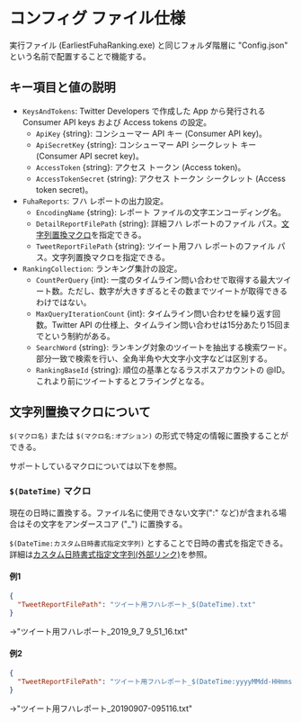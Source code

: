 # コンフィグ ファイル仕様

実行ファイル (EarliestFuhaRanking.exe) と同じフォルダ階層に "Config.json" という名前で配置することで機能する。

## キー項目と値の説明

- `KeysAndTokens`: Twitter Developers で作成した App から発行される Consumer API keys および Access tokens の設定。
  - `ApiKey` {string}: コンシューマー API キー (Consumer API key)。
  - `ApiSecretKey` {string}: コンシューマー API シークレット キー (Consumer API secret key)。
  - `AccessToken` {string}: アクセス トークン (Access token)。
  - `AccessTokenSecret` {string}: アクセス トークン シークレット (Access token secret)。
- `FuhaReports`: フハ レポートの出力設定。
  - `EncodingName` {string}: レポート ファイルの文字エンコーディング名。
  - `DetailReportFilePath` {string}: 詳細フハ レポートのファイル パス。[文字列置換マクロ](#文字列置換マクロについて)を指定できる。
  - `TweetReportFilePath` {string}: ツイート用フハ レポートのファイル パス。文字列置換マクロを指定できる。
- `RankingCollection`: ランキング集計の設定。
  - `CountPerQuery` {int}: 一度のタイムライン問い合わせで取得する最大ツイート数。ただし、数字が大きすぎるとその数までツイートが取得できるわけではない。
  - `MaxQueryIterationCount` {int}: タイムライン問い合わせを繰り返す回数。Twitter API の仕様上、タイムライン問い合わせは15分あたり15回までという制約がある。
  - `SearchWord` {string}: ランキング対象のツイートを抽出する検索ワード。部分一致で検索を行い、全角半角や大文字小文字などは区別する。
  - `RankingBaseId` {string}: 順位の基準となるラスボスアカウントの @ID。これより前にツイートするとフライングとなる。

## 文字列置換マクロについて

`$(マクロ名)` または `$(マクロ名:オプション)` の形式で特定の情報に置換することができる。

サポートしているマクロについては以下を参照。

### `$(DateTime)` マクロ

現在の日時に置換する。ファイル名に使用できない文字(":" など)が含まれる場合はその文字をアンダースコア ("_") に置換する。

`$(DateTime:カスタム日時書式指定文字列)` とすることで日時の書式を指定できる。詳細は[カスタム日時書式指定文字列(外部リンク)](https://docs.microsoft.com/ja-jp/dotnet/standard/base-types/custom-date-and-time-format-strings)を参照。

#### 例1

```json
{
  "TweetReportFilePath": "ツイート用フハレポート_$(DateTime).txt"
}
```

→"ツイート用フハレポート_2019_9_7 9_51_16.txt"

#### 例2

```json
{
  "TweetReportFilePath": "ツイート用フハレポート_$(DateTime:yyyyMMdd-HHmmss).txt"
}
```

→"ツイート用フハレポート_20190907-095116.txt"
